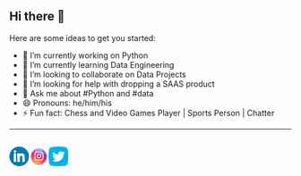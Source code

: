 ## Hi there 👋

Here are some ideas to get you started:

- 🔭 I’m currently working on Python
- 🌱 I’m currently learning Data Engineering
- 👯 I’m looking to collaborate on Data Projects
- 🤔 I’m looking for help with dropping a SAAS product
- 💬 Ask me about #Python and #data
- 😄 Pronouns: he/him/his
- ⚡ Fun fact: Chess and Video Games Player | Sports Person | Chatter

---
<br>
<a href="https://www.linkedin.com/in/seemab-yamin/"><img align="left" src="linkedin-logo.png" alt="seemab yamin| Linkedin" width="35px"/></a>
<a href="https://www.instagram.com/seemab_yamin/"><img align="left" src="instagram-logo.png" alt="seemab yamin| instagram" width="35px"/></a>
<a href="https://x.com/seemab_yamin"><img align="left" src="twitter-logo.png" alt="seemab yamin| Twitter" width="35px"/></a>
